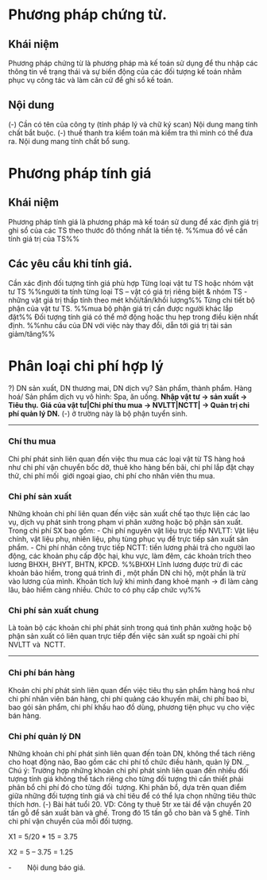 # Phương pháp chứng từ.
## Khái niệm
Phương pháp chứng từ là phương pháp mà kế toán sử dụng để thu nhập các thông tin về trạng thái và sự biến động của các đối tượng kế toán nhằm phục vụ công tác và làm căn cứ để ghi sổ kế toán.
## Nội dung
(-) Cần có tên của công ty (tính pháp lý và chữ ký scan)
Nội dung mang tính chất bắt buộc.
(-) thuế thanh tra kiểm toán mà kiểm tra thì mình có thể đưa ra.
Nội dung mang tính chất bổ sung.
# Phương pháp tính giá
## Khái niệm
Phương pháp tính giá là phương pháp mà kế toán sử dung để xác định giá trị ghi sổ của các TS theo thước đô thống nhất là tiền tệ.
%%mua đồ về cần tính giá trị của TS%%
## Các yêu cầu khi tính giá.
Cần xác định đối tượng tính giá phù hợp
Từng loại vật tư TS hoặc nhóm vật tư TS
%%người ta tính từng loại TS – vật có giá trị riêng biệt & nhóm TS - những vật giá trị thấp tính theo mét khối/tấn/khối lượng%%
Từng chi tiết bộ phận của vật tư TS.
%%mua bộ phận giá trị cần được người khác lắp đặt%%
Đối tượng tính giá có thể mở động hoặc thu hẹp trong điều kiện nhất định.
%%nhu cầu của DN với việc này thay đổi, dẫn tới giá trị tài sản giảm/tăng%%
# Phân loại chi phí hợp lý
?) DN sản xuất, DN thương mai, DN dịch vụ?
Sản phẩm, thành phẩm.
Hàng hoá/
Sản phẩm dịch vụ vô hình: Spa, ăn uống.
**Nhập vật tư -> sản xuất -> Tiêu thụ.**
**Giá của vật tư|Chi phí thu mua** **-> NVLTT|NCTT| -> Quản trị chi phí quản lý DN.**
(-) ở trường này là bộ phận tuyển sinh.
___
### Chí thu mua
Chi phí phát sinh liên quan đến việc thu mua các loại vật từ TS hàng hoá như chi phí vận chuyển bốc dỡ, thuê kho hàng bến bãi, chi phí lắp đặt chạy thử, chi phí mối  giới ngoại giao, chi phí cho nhân viên thu mua.
### Chi phí sản xuất
 Những khoản chi phí liên quan đến việc sản xuất chế tạo thực liện các lao vụ, dịch vụ phát sinh trong phạm vi phân xưởng hoặc bộ phận sản xuất. Trong chi phí SX bao gồm:
	- Chi phí nguyên vật liệu trực tiếp NVLTT: Vật liệu chính, vật liệu phụ, nhiên liệu, phụ tùng phục vụ để trực tiếp sản xuất sản phẩm.
	- Chi phí nhân công trực tiếp NCTT: tiền lương phải trả cho người lao động, các khoản phụ cấp độc hại, khu vực, làm đêm, các khoản trích theo lương BHXH, BHYT, BHTN, KPCĐ.
%%BHXH Lĩnh lương được trừ đi các khoản bảo hiểm, trong quá trình đi , một phần DN chi hộ, một phần là trừ vào lương của mình. Khoản tích luỹ khi mình đang khoẻ mạnh -> đi làm càng lâu, bảo hiểm càng nhiều. Chức to có phụ cấp chức vụ%%
### Chi phí sản xuất chung 
Là toàn bộ các khoản chi phí phát sinh trong quá tình phân xưởng hoặc bộ phận sản xuất có liên quan trực tiếp đến việc sản xuất sp ngoài chi phí NVLTT và  NCTT.
___
### Chi phí bán hàng 
Khoản chi phí phát sinh liên quan đến việc tiêu thụ sản phẩm hàng hoá như chi phí nhân viên bán hàng, chi phí quảng cáo khuyến mãi, chi phí bao bì, bao gói sản phẩm, chi phí khấu hao đồ dùng, phương tiện phục vụ cho việc bán hàng.
### Chi phí quản lý DN 
Những khoản chi phí phát sinh liên quan đến toàn DN, không thể tách riêng cho hoạt động nào, Bao gồm các chi phí tố chức điều hành, quản lý DN.
_  
Chú ý: Trường hợp những khoản chi phí phát sinh liên quan đến nhiều đối tượng tính giá không thể tách riêng cho từng đối tượng thì cần thiết phải phân bổ chi phí đó cho từng đối  tượng. Khi phân bổ, dựa trên quan điểm giữa những đối tượng tính giá và chỉ tiêu để có thể lựa chọn những tiêu thức thích hơn.
(-) Bài hát tuổi 20.
VD: Công ty thuê 5tr xe tải để vận chuyển 20 tấn gỗ để sản xuất bàn và ghế. Trong đó 15 tấn gỗ cho bàn và 5 ghế.
Tính chi phí vận chuyển của mỗi đối tượng.

X1 = 5/20 * 15 = 3.75

X2 = 5 – 3.75 = 1.25

-        Nội dung báo giá.